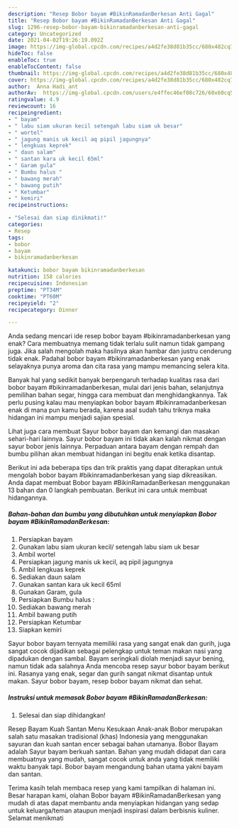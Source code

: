 ```yaml
---
description: "Resep Bobor bayam #BikinRamadanBerkesan Anti Gagal"
title: "Resep Bobor bayam #BikinRamadanBerkesan Anti Gagal"
slug: 1296-resep-bobor-bayam-bikinramadanberkesan-anti-gagal
category: Uncategorized
date: 2021-04-02T19:26:19.092Z
image: https://img-global.cpcdn.com/recipes/a4d2fe38d81b35cc/680x482cq70/bobor-bayam-bikinramadanberkesan-foto-resep-utama.jpg
hideToc: false
enableToc: true
enableTocContent: false
thumbnail: https://img-global.cpcdn.com/recipes/a4d2fe38d81b35cc/680x482cq70/bobor-bayam-bikinramadanberkesan-foto-resep-utama.jpg
cover: https://img-global.cpcdn.com/recipes/a4d2fe38d81b35cc/680x482cq70/bobor-bayam-bikinramadanberkesan-foto-resep-utama.jpg
author:  Anna Hadi_ant
authorAv:  https://img-global.cpcdn.com/users/e4ffec46ef08c726/60x60cq50/avatar.jpg
ratingvalue: 4.9
reviewcount: 16
recipeingredient:
- " bayam"
- " labu siam ukuran kecil setengah labu siam uk besar"
- " wortel"
- " jagung manis uk kecil aq pipil jagungnya"
- " lengkuas keprek"
- " daun salam"
- " santan kara uk kecil 65ml"
- " Garam gula"
- " Bumbu halus "
- " bawang merah"
- " bawang putih"
- " Ketumbar"
- " kemiri"
recipeinstructions:

- "Selesai dan siap dinikmati!"
categories:
- Resep
tags:
- bobor
- bayam
- bikinramadanberkesan

katakunci: bobor bayam bikinramadanberkesan 
nutrition: 158 calories
recipecuisine: Indonesian
preptime: "PT34M"
cooktime: "PT60M"
recipeyield: "2"
recipecategory: Dinner

---
```



Anda sedang mencari ide resep bobor bayam #bikinramadanberkesan yang enak? Cara membuatnya memang tidak terlalu sulit namun tidak gampang juga. Jika salah mengolah maka hasilnya akan hambar dan justru cenderung tidak enak. Padahal bobor bayam #bikinramadanberkesan yang enak selayaknya punya aroma dan cita rasa yang mampu memancing selera kita.


Banyak hal yang sedikit banyak berpengaruh terhadap kualitas rasa dari bobor bayam #bikinramadanberkesan, mulai dari jenis bahan, selanjutnya pemilihan bahan segar, hingga cara membuat dan menghidangkannya. Tak perlu pusing kalau mau menyiapkan bobor bayam #bikinramadanberkesan enak di mana pun kamu berada, karena asal sudah tahu triknya maka hidangan ini mampu menjadi sajian spesial.

Lihat juga cara membuat Sayur bobor bayam dan kemangi dan masakan sehari-hari lainnya. Sayur bobor bayam ini tidak akan kalah nikmat dengan sayur bobor jenis lainnya. Perpaduan antara bayam dengan rempah dan bumbu pilihan akan membuat hidangan ini begitu enak ketika disantap.


Berikut ini ada beberapa tips dan trik praktis yang dapat diterapkan untuk mengolah bobor bayam #bikinramadanberkesan yang siap dikreasikan. Anda dapat membuat Bobor bayam #BikinRamadanBerkesan menggunakan 13 bahan dan 0 langkah pembuatan. Berikut ini cara untuk membuat hidangannya.

<!--inarticleads1-->

##### Bahan-bahan dan bumbu yang dibutuhkan untuk menyiapkan Bobor bayam #BikinRamadanBerkesan:

1. Persiapkan  bayam
1. Gunakan  labu siam ukuran kecil/ setengah labu siam uk besar
1. Ambil  wortel
1. Persiapkan  jagung manis uk kecil, aq pipil jagungnya
1. Ambil  lengkuas keprek
1. Sediakan  daun salam
1. Gunakan  santan kara uk kecil 65ml
1. Gunakan  Garam, gula
1. Persiapkan  Bumbu halus :
1. Sediakan  bawang merah
1. Ambil  bawang putih
1. Persiapkan  Ketumbar
1. Siapkan  kemiri


Sayur bobor bayam ternyata memiliki rasa yang sangat enak dan gurih, juga sangat cocok dijadikan sebagai pelengkap untuk teman makan nasi yang dipadukan dengan sambal. Bayam seringkali diolah menjadi sayur bening, namun tidak ada salahnya Anda mencoba resep sayur bobor bayam berikut ini. Rasanya yang enak, segar dan gurih sangat nikmat disantap untuk makan. Sayur bobor bayam, resep bobor bayam nikmat dan sehat. 

<!--inarticleads2-->

##### Instruksi untuk memasak Bobor bayam #BikinRamadanBerkesan:


1. Selesai dan siap dihidangkan!

Resep Bayam Kuah Santan Menu Kesukaan Anak-anak Bobor merupakan salah satu masakan tradisional (khas) Indonesia yang menggunakan sayuran dan kuah santan encer sebagai bahan utamanya. Bobor Bayam adalah Sayur bayam berkuah santan. Bahan yang mudah didapat dan cara membuatnya yang mudah, sangat cocok untuk anda yang tidak memiliki waktu banyak tapi. Bobor bayam mengandung bahan utama yakni bayam dan santan. 

Terima kasih telah membaca resep yang kami tampilkan di halaman ini. Besar harapan kami, olahan Bobor bayam #BikinRamadanBerkesan yang mudah di atas dapat membantu anda menyiapkan hidangan yang sedap untuk keluarga/teman ataupun menjadi inspirasi dalam berbisnis kuliner. Selamat menikmati
